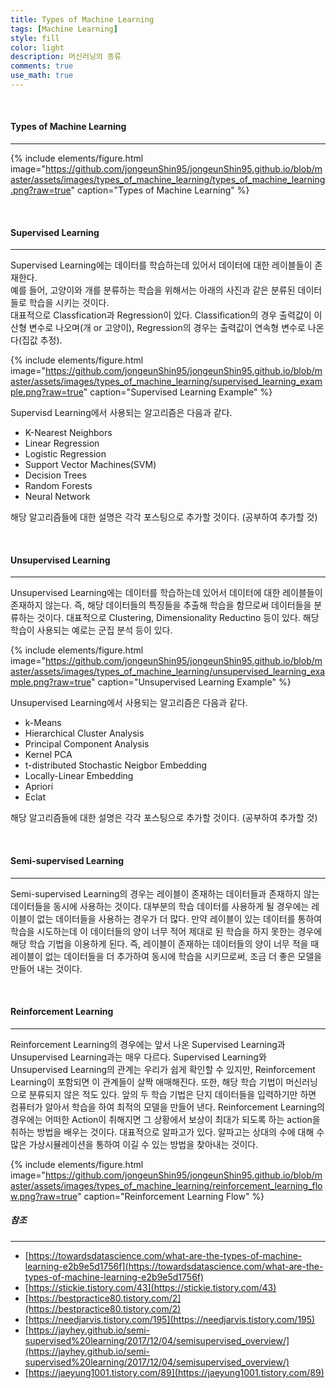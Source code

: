 ```yaml
---
title: Types of Machine Learning
tags: [Machine Learning]
style: fill
color: light
description: 머신러닝의 종류
comments: true
use_math: true
---
```


<br>

#### Types of Machine Learning

---

{% include elements/figure.html image="https://github.com/jongeunShin95/jongeunShin95.github.io/blob/master/assets/images/types_of_machine_learning/types_of_machine_learning.png?raw=true" caption="Types of Machine Learning" %}

<br>

#### Supervised Learning

---

Supervised Learning에는 데이터를 학습하는데 있어서 데이터에 대한 레이블들이 존재한다.<br>
예를 들어, 고양이와 개를 분류하는 학습을 위해서는 아래의 사진과 같은 분류된 데이터들로 학습을 시키는 것이다.<br>
대표적으로 Classfication과 Regression이 있다. Classification의 경우 출력값이 이산형 변수로 나오며(개 or 고양이), Regression의 경우는 출력값이 연속형 변수로 나온다(집값 추정).

{% include elements/figure.html image="https://github.com/jongeunShin95/jongeunShin95.github.io/blob/master/assets/images/types_of_machine_learning/supervised_learning_example.png?raw=true" caption="Supervised Learning Example" %}

Supervisd Learning에서 사용되는 알고리즘은 다음과 같다.

* K-Nearest Neighbors
* Linear Regression
* Logistic Regression
* Support Vector Machines(SVM)
* Decision Trees
* Random Forests
* Neural Network

해당 알고리즘들에 대한 설명은 각각 포스팅으로 추가할 것이다. (공부하여 추가할 것)

<br>

#### Unsupervised Learning

---

Unsupervised Learning에는 데이터를 학습하는데 있어서 데이터에 대한 레이블들이 존재하지 않는다. 즉, 해당 데이터들의 특징들을 추출해 학습을 함므로써 데이터들을 분류하는 것이다.
대표적으로 Clustering, Dimensionality Reductino 등이 있다. 해당 학습이 사용되는 예로는 군집 분석 등이 있다.

{% include elements/figure.html image="https://github.com/jongeunShin95/jongeunShin95.github.io/blob/master/assets/images/types_of_machine_learning/unsupervised_learning_example.png?raw=true" caption="Unsupervised Learning Example" %}

Unsupervised Learning에서 사용되는 알고리즘은 다음과 같다.

* k-Means
* Hierarchical Cluster Analysis
* Principal Component Analysis
* Kernel PCA
* t-distributed Stochastic Neigbor Embedding
* Locally-Linear Embedding
* Apriori
* Eclat

해당 알고리즘들에 대한 설명은 각각 포스팅으로 추가할 것이다. (공부하여 추가할 것)

<br>

#### Semi-supervised Learning

---

Semi-supervised Learning의 경우는 레이블이 존재하는 데이터들과 존재하지 않는 데이터들을 동시에 사용하는 것이다. 대부분의 학습 데이터를 사용하게 될 경우에는 레이블이 없는 데이터들을 사용하는 경우가 더 많다. 만약 레이블이 있는 데이터를 통하여 학습을 시도하는데 이 데이터들의 양이 너무 적어 제대로 된 학습을 하지 못한는 경우에 해당 학습 기법을 이용하게 된다. 즉, 레이블이 존재하는 데이터들의 양이 너무 적을 때 레이블이 없는 데이터들을 더 추가하여 동시에 학습을 시키므로써, 조금 더 좋은 모델을 만들어 내는 것이다.

<br>

#### Reinforcement Learning

---

Reinforcement Learning의 경우에는 앞서 나온 Supervised Learning과 Unsupervised Learning과는 매우 다르다. Supervised Learning와 Unsupervised Learning의 관계는 우리가 쉽게 확인할 수 있지만, Reinforcement Learning이 포함되면 이 관계들이 살짝 애매해진다. 또한, 해당 학습 기법이 머신러닝으로 분류되지 않은 적도 있다. 앞의 두 학습 기법은 단지 데이터들을 입력하기만 하면 컴퓨터가 알아서 학습을 하여 최적의 모델을 만들어 낸다. Reinforcement Learning의 경우에는 어떠한 Action이 취해지면 그 상황에서 보상이 최대가 되도록 하는 action을 취하는 방법을 배우는 것이다. 대표적으로 알파고가 있다. 알파고는 상대의 수에 대해 수많은 가상시뮬레이션을 통하여 이길 수 있는 방법을 찾아내는 것이다.

{% include elements/figure.html image="https://github.com/jongeunShin95/jongeunShin95.github.io/blob/master/assets/images/types_of_machine_learning/reinforcement_learning_flow.png?raw=true" caption="Reinforcement Learning Flow" %}




##### 참조

---

* [https://towardsdatascience.com/what-are-the-types-of-machine-learning-e2b9e5d1756f](https://towardsdatascience.com/what-are-the-types-of-machine-learning-e2b9e5d1756f)
* [https://stickie.tistory.com/43](https://stickie.tistory.com/43)
* [https://bestpractice80.tistory.com/2](https://bestpractice80.tistory.com/2)
* [https://needjarvis.tistory.com/195](https://needjarvis.tistory.com/195)
* [https://jayhey.github.io/semi-supervised%20learning/2017/12/04/semisupervised_overview/](https://jayhey.github.io/semi-supervised%20learning/2017/12/04/semisupervised_overview/)
* [https://jaeyung1001.tistory.com/89](https://jaeyung1001.tistory.com/89)